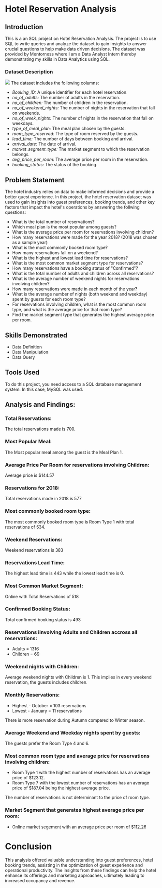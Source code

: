 # Hotel Reservation Analysis

## Introduction
This is a an SQL project on Hotel Reservation Analysis. The project is to use SQL to write queries and analyze the dataset to gain insights to answer crucial questions to help make data driven decisions. The dataset was provided by Mentorness where I am a Data Analyst Intern thereby demonstrating my skills in Data Analytics using SQL.
### Dataset Description 
![](Sql001)
The dataset includes the following columns: 
-  _Booking_ID:_ A unique identifier for each hotel reservation.
-  _no_of_adults:_ The number of adults in the reservation.
-  _no_of_children:_ The number of children in the reservation.
-  _no_of_weekend_nights:_ The number of nights in the reservation that fall on weekends.
-  _no_of_week_nights:_ The number of nights in the reservation that fall on weekdays.
-  _type_of_meal_plan:_ The meal plan chosen by the guests.
-  _room_type_reserved:_ The type of room reserved by the guests.
-  _lead_time:_ The number of days between booking and arrival.
-  _arrival_date:_ The date of arrival.
-  _market_segment_type:_ The market segment to which the reservation belongs.
-  _avg_price_per_room:_ The average price per room in the reservation.
-  _booking_status:_ The status of the booking.
## Problem Statement
The hotel industry relies on data to make informed decisions and provide a better guest experience. In this project, the hotel reservation dataset was used to gain insights into guest preferences, booking trends, and other key factors that impact the hotel's operations by answering the follwing questions:
*  What is the total number of reservations?
*  Which meal plan is the most popular among guests?
*  What is the average price per room for reservations involving children?
*  How many reservations were made for the year 2018? (2018 was chosen as a sample year)
*  What is the most commonly booked room type? 
*  How many reservations fall on a weekend?
*  What is the highest and lowest lead time for reservations?
*  What is the most common market segment type for reservations?
*  How many reservations have a booking status of "Confirmed"?
*  What is the total number of adults and children across all reservations? 
*  What is the average number of weekend nights for reservations involving children? 
*  How many reservations were made in each month of the year?
*  What is the average number of nights (both weekend and weekday) spent by guests for each room type? 
*  For reservations involving children, what is the most common room type, and what is the average price for that room type? 
*  Find the market segment type that generates the highest average price per room. 

## Skills Demonstrated
-  Data Definition
-  Data Manipulation
-  Data Query
  
## Tools Used
To do this project, you need access to a SQL database management system. In this case, MySQL was used.

## Analysis and Findings:

### Total Reservations:
The total reservations made is 700.

### Most Popular Meal:
The Most popular meal among the guest is the Meal Plan 1.

### Average Price Per Room for reservations involving Children: 
Average price is $144.57

### Reservations for 2018:
Total reservations made in 2018 is 577

### Most commonly booked room type:
The most commonly booked room type is Room Type 1 with total reservations of 534.

### Weekend Reservations:
Weekend reservations is 383

### Reservations Lead Time:
The highest lead time is 443 while the lowest lead time is 0.

### Most Common Market Segment:
Online with Total Reservations of 518

### Confirmed Booking Status:
Total confirmed booking status is 493

### Reservations iinvolving Adults and Children accross all reservations:
-  Adults = 1316
-  Children = 69

### Weekend nights with Children:
Average weekend nights with Children is 1. This implies in every weekend reservation, the guests includes children.

### Monthly Reservations:
-  Highest - October = 103 reservations
-  Lowest  - January = 11 reservations  <br>

There is more reservation during Autumn compared to Winter season.

### Average Weekend and Weekday nights spent by guests:
The guests prefer the Room Type 4 and 6.

### Most common room type and average price for reservations involving children:
-  Room Type 1 with the highest number of reservations has an average price of $123.12.
-  Room Type 7 with the lowest number of reservations has an average price of $187.04 being the highest average price. <br>

The number of reservations is not determinant to the price of room type.

### Market Segment that generates highest average price per room:
-  Online market segement with an average price per room of $112.26
  
# Conclusion
This analysis offered valuable understanding into guest preferences, hotel booking trends, assisting in the optimization of guest experience and operational productivity. The insights from these findings can help the hotel enhance its offerings and marketing approaches, ultimately leading to increased occupancy and revenue. 

